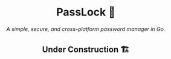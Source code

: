 <h1 align="center">PassLock 🔐</h1>
<h6 align="center">A simple, secure, and cross-platform password manager in Go.</h6>

<h2 align="center">Under Construction 🏗️</h2>